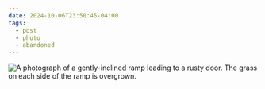 ```yaml
---
date: 2024-10-06T23:50:45-04:00
tags:
  - post
  - photo
  - abandoned
---
```

![A photograph of a gently-inclined ramp leading to a rusty door. The grass on each side of the ramp is overgrown.](/post/photo/rusty-door.jpg)
